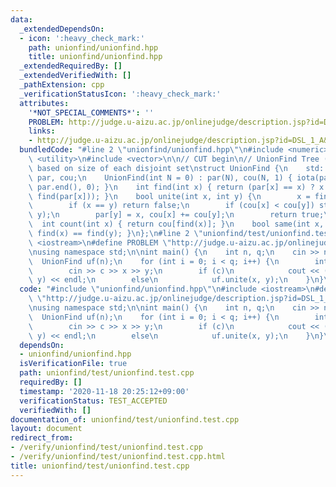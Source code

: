 ```yaml
---
data:
  _extendedDependsOn:
  - icon: ':heavy_check_mark:'
    path: unionfind/unionfind.hpp
    title: unionfind/unionfind.hpp
  _extendedRequiredBy: []
  _extendedVerifiedWith: []
  _pathExtension: cpp
  _verificationStatusIcon: ':heavy_check_mark:'
  attributes:
    '*NOT_SPECIAL_COMMENTS*': ''
    PROBLEM: http://judge.u-aizu.ac.jp/onlinejudge/description.jsp?id=DSL_1_A&lang=jp
    links:
    - http://judge.u-aizu.ac.jp/onlinejudge/description.jsp?id=DSL_1_A&lang=jp
  bundledCode: "#line 2 \"unionfind/unionfind.hpp\"\n#include <numeric>\n#include\
    \ <utility>\n#include <vector>\n\n// CUT begin\n// UnionFind Tree (0-indexed),\
    \ based on size of each disjoint set\nstruct UnionFind {\n    std::vector<int>\
    \ par, cou;\n    UnionFind(int N = 0) : par(N), cou(N, 1) { iota(par.begin(),\
    \ par.end(), 0); }\n    int find(int x) { return (par[x] == x) ? x : (par[x] =\
    \ find(par[x])); }\n    bool unite(int x, int y) {\n        x = find(x), y = find(y);\n\
    \        if (x == y) return false;\n        if (cou[x] < cou[y]) std::swap(x,\
    \ y);\n        par[y] = x, cou[x] += cou[y];\n        return true;\n    }\n  \
    \  int count(int x) { return cou[find(x)]; }\n    bool same(int x, int y) { return\
    \ find(x) == find(y); }\n};\n#line 2 \"unionfind/test/unionfind.test.cpp\"\n#include\
    \ <iostream>\n#define PROBLEM \"http://judge.u-aizu.ac.jp/onlinejudge/description.jsp?id=DSL_1_A&lang=jp\"\
    \nusing namespace std;\n\nint main() {\n    int n, q;\n    cin >> n >> q;\n  \
    \  UnionFind uf(n);\n    for (int i = 0; i < q; i++) {\n        int c, x, y;\n\
    \        cin >> c >> x >> y;\n        if (c)\n            cout << (int)uf.same(x,\
    \ y) << endl;\n        else\n            uf.unite(x, y);\n    }\n}\n"
  code: "#include \"unionfind/unionfind.hpp\"\n#include <iostream>\n#define PROBLEM\
    \ \"http://judge.u-aizu.ac.jp/onlinejudge/description.jsp?id=DSL_1_A&lang=jp\"\
    \nusing namespace std;\n\nint main() {\n    int n, q;\n    cin >> n >> q;\n  \
    \  UnionFind uf(n);\n    for (int i = 0; i < q; i++) {\n        int c, x, y;\n\
    \        cin >> c >> x >> y;\n        if (c)\n            cout << (int)uf.same(x,\
    \ y) << endl;\n        else\n            uf.unite(x, y);\n    }\n}\n"
  dependsOn:
  - unionfind/unionfind.hpp
  isVerificationFile: true
  path: unionfind/test/unionfind.test.cpp
  requiredBy: []
  timestamp: '2020-11-18 20:25:12+09:00'
  verificationStatus: TEST_ACCEPTED
  verifiedWith: []
documentation_of: unionfind/test/unionfind.test.cpp
layout: document
redirect_from:
- /verify/unionfind/test/unionfind.test.cpp
- /verify/unionfind/test/unionfind.test.cpp.html
title: unionfind/test/unionfind.test.cpp
---
```

